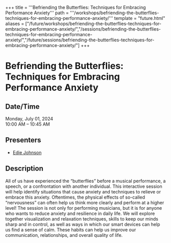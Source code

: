 +++
title = '''Befriending the Butterflies: Techniques for Embracing Performance Anxiety'''
path = '''/workshops/befriending-the-butterflies-techniques-for-embracing-performance-anxiety/'''
template = "future.html"
aliases = ["/future/workshops/befriending-the-butterflies-techniques-for-embracing-performance-anxiety/","/sessions/befriending-the-butterflies-techniques-for-embracing-performance-anxiety/","/future/sessions/befriending-the-butterflies-techniques-for-embracing-performance-anxiety/"]
+++

<h1>Befriending the Butterflies: Techniques for Embracing Performance Anxiety</h1>

<h2>Date/Time</h2>
<p>Monday, July 01, 2024<br>
10:00 AM – 10:45 AM</p>
<h2>Presenters</h2>
<ul>
<li><a href="/presenters/edie-johnson/">Edie Johnson</a></li>
</ul>
<h2>Description</h2>

All of us have experienced the “butterflies” before a musical performance, a speech, or a confrontation with another individual.  This interactive session will help identify situations that cause anxiety and techniques to relieve or embrace this anxiety.  Oftentimes, the physical effects of so-called “nervousness” can often help us think more clearly and perform at a higher level! 
The session is not only for performing musicians, but it is for anyone who wants to reduce anxiety and resilience in daily life.  We will explore together visualization and relaxation techniques, skills to keep our minds sharp and in control, as well as ways in which our smart devices can help us find a sense of calm.  These habits can help us improve our communication, relationships, and overall quality of life.


